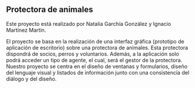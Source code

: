 ## Protectora de animales
Este proyecto está realizado por Natalia Garchía González y Ignacio Martínez Martin.

El proyecto se basa en la realización de una interfaz gráfica (prototipo de aplicación de escritorio) sobre una protectora de animales. Esta protectora dispondrá de socios, perros y voluntarios. Además, a la aplicación solo podrá acceder un tipo de agente, el cual, será el gestor de la protectora. Nuestro proyecto se centra en el diseño de ventanas y formularios, diseño del lenguaje visual y listados de información junto con una consistencia del diálogo y del diseño.
